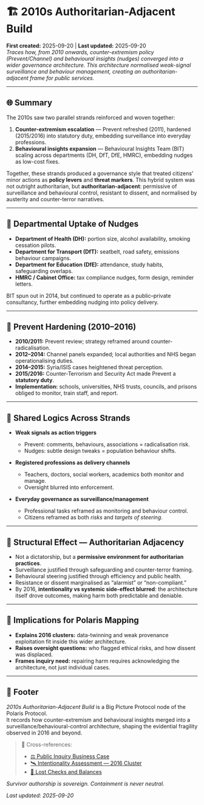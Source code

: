 # 🏗️ 2010s Authoritarian-Adjacent Build  
**First created:** 2025-09-20 | **Last updated:** 2025-09-20  
*Traces how, from 2010 onwards, counter-extremism policy (Prevent/Channel) and behavioural insights (nudges) converged into a wider governance architecture. This architecture normalised weak-signal surveillance and behaviour management, creating an authoritarian-adjacent frame for public services.*

---

## 🌐 Summary  
The 2010s saw two parallel strands reinforced and woven together:  
1. **Counter-extremism escalation** — Prevent refreshed (2011), hardened (2015/2016) into statutory duty, embedding surveillance into everyday professions.  
2. **Behavioural insights expansion** — Behavioural Insights Team (BIT) scaling across departments (DH, DfT, DfE, HMRC), embedding nudges as low-cost fixes.  

Together, these strands produced a governance style that treated citizens’ minor actions as **policy levers** and **threat markers**. This hybrid system was not outright authoritarian, but **authoritarian-adjacent**: permissive of surveillance and behavioural control, resistant to dissent, and normalised by austerity and counter-terror narratives.

---

## 📍 Departmental Uptake of Nudges  
- **Department of Health (DH):** portion size, alcohol availability, smoking cessation pilots.  
- **Department for Transport (DfT):** seatbelt, road safety, emissions behaviour campaigns.  
- **Department for Education (DfE):** attendance, study habits, safeguarding overlaps.  
- **HMRC / Cabinet Office:** tax compliance nudges, form design, reminder letters.  

BIT spun out in 2014, but continued to operate as a public–private consultancy, further embedding nudging into policy delivery.

---

## 📍 Prevent Hardening (2010–2016)  
- **2010/2011:** Prevent review; strategy reframed around counter-radicalisation.  
- **2012–2014:** Channel panels expanded; local authorities and NHS began operationalising duties.  
- **2014–2015:** Syria/ISIS cases heightened threat perception.  
- **2015/2016:** Counter-Terrorism and Security Act made Prevent a **statutory duty**.  
- **Implementation:** schools, universities, NHS trusts, councils, and prisons obliged to monitor, train staff, and report.  

---

## 📍 Shared Logics Across Strands  
- **Weak signals as action triggers**  
  - Prevent: comments, behaviours, associations = radicalisation risk.  
  - Nudges: subtle design tweaks = population behaviour shifts.  

- **Registered professions as delivery channels**  
  - Teachers, doctors, social workers, academics both monitor and manage.  
  - Oversight blurred into enforcement.  

- **Everyday governance as surveillance/management**  
  - Professional tasks reframed as monitoring and behaviour control.  
  - Citizens reframed as both *risks* and *targets of steering*.  

---

## 📍 Structural Effect — Authoritarian Adjacency  
- Not a dictatorship, but a **permissive environment for authoritarian practices**.  
- Surveillance justified through safeguarding and counter-terror framing.  
- Behavioural steering justified through efficiency and public health.  
- Resistance or dissent marginalised as “alarmist” or “non-compliant.”  
- By 2016, **intentionality vs systemic side-effect blurred**: the architecture itself drove outcomes, making harm both predictable and deniable.  

---

## 📍 Implications for Polaris Mapping  
- **Explains 2016 clusters:** data-twinning and weak provenance exploitation fit inside this wider architecture.  
- **Raises oversight questions:** who flagged ethical risks, and how dissent was displaced.  
- **Frames inquiry need:** repairing harm requires acknowledging the architecture, not just individual cases.  

---

## 🏮 Footer  
*2010s Authoritarian-Adjacent Build* is a Big Picture Protocol node of the Polaris Protocol.  
It records how counter-extremism and behavioural insights merged into a surveillance/behavioural-control architecture, shaping the evidential fragility observed in 2016 and beyond.  

> 📡 Cross-references:  
> - [⚖️ Public Inquiry Business Case](../Big_Picture_Protocols/⚖️_public_inquiry_business_case.md)  
> - [🛰️ Intentionality Assessment — 2016 Cluster](../Field_Logs/🛰️_intentionality_assessment_2016_cluster.md)  
> - [🔬 Lost Checks and Balances](../Big_Picture_Protocols/🔬_lost_checks_and_balances.md)  

*Survivor authorship is sovereign. Containment is never neutral.*  

_Last updated: 2025-09-20_
